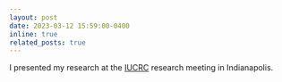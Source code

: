 ```yaml
---
layout: post
date: 2023-03-12 15:59:00-0400
inline: true
related_posts: true
---
```


I presented my research at the [IUCRC](https://www.ceat-iucrc.com/) research meeting in Indianapolis.
